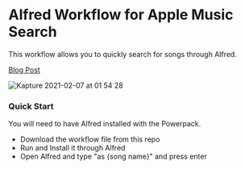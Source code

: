 # Alfred Workflow for Apple Music Search
This workflow allows you to quickly search for songs through Alfred. 

[Blog Post](https://www.maharsh.net/blog/alfred-workflow-python)

![Kapture 2021-02-07 at 01 54 28](https://user-images.githubusercontent.com/4590693/107141679-b6e30f00-68e7-11eb-8d39-5ec45641bfa9.gif)

### Quick Start
You will need to have Alfred installed with the Powerpack. 

- Download the workflow file from this repo 
- Run and Install it through Alfred 
- Open Alfred and type "as {song name}" and press enter 


